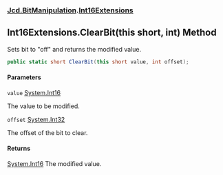 ### [Jcd.BitManipulation](Jcd.BitManipulation.md 'Jcd.BitManipulation').[Int16Extensions](Jcd.BitManipulation.Int16Extensions.md 'Jcd.BitManipulation.Int16Extensions')

## Int16Extensions.ClearBit(this short, int) Method

Sets bit to "off" and returns the modified value.

```csharp
public static short ClearBit(this short value, int offset);
```

#### Parameters

<a name='Jcd.BitManipulation.Int16Extensions.ClearBit(thisshort,int).value'></a>

`value` [System.Int16](https://docs.microsoft.com/en-us/dotnet/api/System.Int16 'System.Int16')

The value to be modified.

<a name='Jcd.BitManipulation.Int16Extensions.ClearBit(thisshort,int).offset'></a>

`offset` [System.Int32](https://docs.microsoft.com/en-us/dotnet/api/System.Int32 'System.Int32')

The offset of the bit to clear.

#### Returns

[System.Int16](https://docs.microsoft.com/en-us/dotnet/api/System.Int16 'System.Int16')
The modified value.